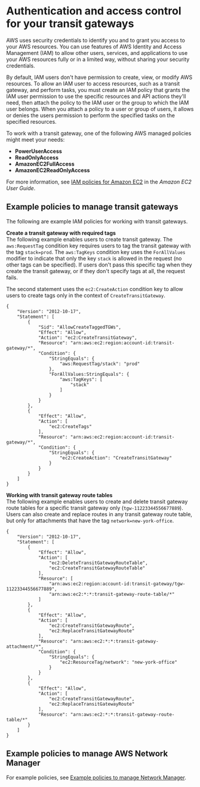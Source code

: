 # Authentication and access control for your transit gateways<a name="transit-gateway-authentication-access-control"></a>

AWS uses security credentials to identify you and to grant you access to your AWS resources\. You can use features of AWS Identity and Access Management \(IAM\) to allow other users, services, and applications to use your AWS resources fully or in a limited way, without sharing your security credentials\.

By default, IAM users don't have permission to create, view, or modify AWS resources\. To allow an IAM user to access resources, such as a transit gateway, and perform tasks, you must create an IAM policy that grants the IAM user permission to use the specific resources and API actions they'll need, then attach the policy to the IAM user or the group to which the IAM user belongs\. When you attach a policy to a user or group of users, it allows or denies the users permission to perform the specified tasks on the specified resources\.

To work with a transit gateway, one of the following AWS managed policies might meet your needs:
+ **PowerUserAccess**
+ **ReadOnlyAccess**
+ **AmazonEC2FullAccess**
+ **AmazonEC2ReadOnlyAccess**

For more information, see [IAM policies for Amazon EC2](https://docs.aws.amazon.com/AWSEC2/latest/UserGuide/iam-policies-for-amazon-ec2.html) in the *Amazon EC2 User Guide*\.

## Example policies to manage transit gateways<a name="tgw-example-iam-policies"></a>

The following are example IAM policies for working with transit gateways\.

**Create a transit gateway with required tags**  
The following example enables users to create transit gateway\. The `aws:RequestTag` condition key requires users to tag the transit gateway with the tag `stack=prod`\. The `aws:TagKeys` condition key uses the `ForAllValues` modifier to indicate that only the key `stack` is allowed in the request \(no other tags can be specified\)\. If users don't pass this specific tag when they create the transit gateway, or if they don't specify tags at all, the request fails\.

The second statement uses the `ec2:CreateAction` condition key to allow users to create tags only in the context of `CreateTransitGateway`\. 

```
{
    "Version": "2012-10-17",
    "Statement": [
        {
            "Sid": "AllowCreateTaggedTGWs",
            "Effect": "Allow",
            "Action": "ec2:CreateTransitGateway",
            "Resource": "arn:aws:ec2:region:account-id:transit-gateway/*",
            "Condition": {
                "StringEquals": {
                    "aws:RequestTag/stack": "prod"
                },
                "ForAllValues:StringEquals": {
                    "aws:TagKeys": [
                        "stack"
                    ]
                }
            }
        },
        {
            "Effect": "Allow",
            "Action": [
                "ec2:CreateTags"
            ],
            "Resource": "arn:aws:ec2:region:account-id:transit-gateway/*",
            "Condition": {
                "StringEquals": {
                    "ec2:CreateAction": "CreateTransitGateway"
                }
            }
        }
    ]
}
```

**Working with transit gateway route tables**  
The following example enables users to create and delete transit gateway route tables for a specific transit gateway only \(`tgw-11223344556677889`\)\. Users can also create and replace routes in any transit gateway route table, but only for attachments that have the tag `network=new-york-office`\.

```
{
    "Version": "2012-10-17",
    "Statement": [
        {
            "Effect": "Allow",
            "Action": [
                "ec2:DeleteTransitGatewayRouteTable",
                "ec2:CreateTransitGatewayRouteTable"
            ],
            "Resource": [
                "arn:aws:ec2:region:account-id:transit-gateway/tgw-11223344556677889",
                "arn:aws:ec2:*:*:transit-gateway-route-table/*"
            ]
        },
        {
            "Effect": "Allow",
            "Action": [
                "ec2:CreateTransitGatewayRoute",
                "ec2:ReplaceTransitGatewayRoute"
            ],
            "Resource": "arn:aws:ec2:*:*:transit-gateway-attachment/*",
            "Condition": {
                "StringEquals": {
                    "ec2:ResourceTag/network": "new-york-office"
                }
            }
        },
        {
            "Effect": "Allow",
            "Action": [
                "ec2:CreateTransitGatewayRoute",
                "ec2:ReplaceTransitGatewayRoute"
            ],
            "Resource": "arn:aws:ec2:*:*:transit-gateway-route-table/*"
        }
    ]
}
```

## Example policies to manage AWS Network Manager<a name="tgw-nm-example-iam-policies"></a>

For example policies, see [Example policies to manage Network Manager](https://docs.aws.amazon.com/vpc/latest/tgwnm/nm-security-iam.html#nm-example-iam-policies)\.